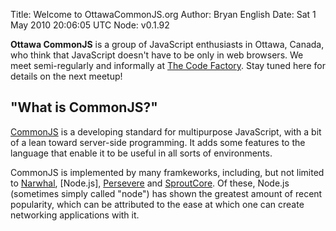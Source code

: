 Title: Welcome to OttawaCommonJS.org
Author: Bryan English
Date: Sat  1 May 2010 20:06:05 UTC
Node: v0.1.92

**Ottawa CommonJS** is a group of JavaScript enthusiasts in Ottawa, Canada,  who think that JavaScript doesn't have to be only in web browsers.  We meet semi-regularly and informally at [The Code Factory].  Stay tuned here for details on the next meetup!

## "What is CommonJS?" ##

[CommonJS] is a developing standard for multipurpose JavaScript, with a bit of a lean toward server-side programming.  It adds some features to the language that enable it to be useful in all sorts of environments.  

CommonJS is implemented by many framkeworks, including, but not limited to  [Narwhal], [Node.js], [Persevere] and [SproutCore].  Of these, Node.js (sometimes simply called "node") has shown the greatest amount of recent popularity, which can be attributed to the ease at which one can create networking applications with it.


[The Code Factory]: http://thecodefactory.ca
[CommonJS]: http://commonjs.org
[Narwhal]: http://narwhaljs.org
[Persevere]: http://persvr.org
[SproutCore]: http://www.sproutcore.com
